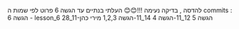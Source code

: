 להדסה , בדיקה נעימה !!!😊😊
העלתי בנתיים עד הגשה 6 
פרוט לפי שמות ה commits :
הגשה 6 - lesson_6 
28_11-הגשה 5
12_11-הגשה 4
14_11-הגשה 1,2,3
מירי כהן



